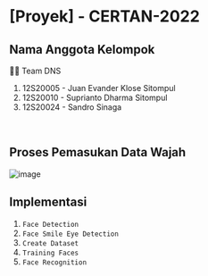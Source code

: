 # [Proyek] - CERTAN-2022

## Nama Anggota Kelompok
 🧞‍♂️ Team DNS
 1. 12S20005 - Juan Evander Klose Sitompul
 2. 12S20010 - Suprianto Dharma Sitompul
 3. 12S20024 - Sandro Sinaga
 <br>
 
## Proses Pemasukan Data Wajah 
![image](https://user-images.githubusercontent.com/71377466/210589479-e8b4b85e-eebb-4f00-8f1a-d04dd11f6877.png)
<br> 

## Implementasi
1. `Face Detection` 
2. `Face Smile Eye Detection`
3. `Create Dataset`
4. `Training Faces`
5. `Face Recognition`


